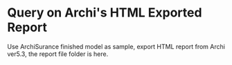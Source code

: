 # Query on Archi's HTML Exported Report

Use ArchiSurance finished model as sample, export HTML report from Archi ver5.3, the report file folder is here.